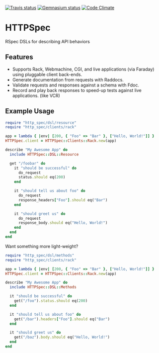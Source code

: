[![Travis status](https://secure.travis-ci.org/smartlogic/http_spec.png)](https://secure.travis-ci.org/smartlogic/http_spec)
[![Gemnasium status](https://gemnasium.com/smartlogic/http_spec.png)](https://gemnasium.com/smartlogic/http_spec)
[![Code Climate](https://codeclimate.com/badge.png)](https://codeclimate.com/github/smartlogic/http_spec)

# HTTPSpec

RSpec DSLs for describing API behaviors

## Features

* Supports Rack, Webmachine, CGI, and live applications (via Faraday) using pluggable client back-ends.
* Generate documentation from requests with Raddocs.
* Validate requests and responses against a schema with Fdoc.
* Record and play back responses to speed-up tests against live applications. (like VCR)

## Example Usage

```ruby
require "http_spec/dsl/resource"
require "http_spec/clients/rack"

app = lambda { |env| [200, { "Foo" => "Bar" }, ["Hello, World!"]] }
HTTPSpec.client = HTTPSpec::Clients::Rack.new(app)

describe "My Awesome App" do
  include HTTPSpec::DSL::Resource

  get "/foobar" do
    it "should be successful" do
      do_request
      status.should eq(200)
    end

    it "should tell us about foo" do
      do_request
      response_headers["Foo"].should eq("Bar")
    end

    it "should greet us" do
      do_request
      response_body.should eq("Hello, World!")
    end
  end
end
```

Want something more light-weight?

```ruby
require "http_spec/dsl/methods"
require "http_spec/clients/rack"

app = lambda { |env| [200, { "Foo" => "Bar" }, ["Hello, World!"]] }
HTTPSpec.client = HTTPSpec::Clients::Rack.new(app)

describe "My Awesome App" do
  include HTTPSpec::DSL::Methods

  it "should be successful" do
    get("/foo").status.should eq(200)
  end

  it "should tell us about foo" do
    get("/bar").headers["Foo"].should eq("Bar")
  end

  it "should greet us" do
    get("/baz").body.should eq("Hello, World!")
  end
end
```
